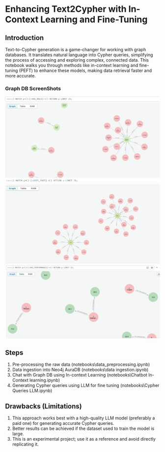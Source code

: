 # Enhancing Text2Cypher with In-Context Learning and Fine-Tuning

## Introduction

Text-to-Cypher generation is a game-changer for working with graph databases. It translates natural language into Cypher queries, simplifying the process of accessing and exploring complex, connected data. This notebook walks you through methods like in-context learning and fine-tuning (PEFT) to enhance these models, making data retrieval faster and more accurate.

### Graph DB ScreenShots


![](https://github.com/ajairosen/GraphRAG-Neo4j/blob/main/images/GraphDB%20SS-1.png)
![](https://github.com/ajairosen/GraphRAG-Neo4j/blob/main/images/GraphDB%20SS-2.png)
![](https://github.com/ajairosen/GraphRAG-Neo4j/blob/main/images/GraphDB%20SS-3.png)

## Steps

1. Pre-processing the raw data (notebooks\data_preprocessing.ipynb)
2. Data ingestion into Neo4j AuraDB (notebooks\data ingestion.ipynb)
3. Chat with Graph DB using In-context Learning (notebooks\Chatbot In-Context learning.ipynb)
4. Generating Cypher queries using LLM for fine tuning (notebooks\Cypher Queries LLM.ipynb)


## Drawbacks (Limitations)

1. This approach works best with a high-quality LLM model (preferably a paid one) for generating accurate Cypher queries.
2. Better results can be achieved if the dataset used to train the model is large.
3. This is an experimental project; use it as a reference and avoid directly replicating it.
